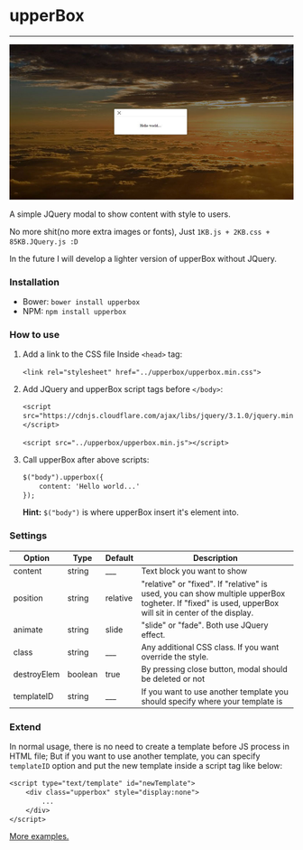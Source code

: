 # upperBox

------

![UpperBox screenshot](screenshot.jpg)

A simple JQuery modal to show content with style to users.

No more shit(no more extra images or fonts), Just `1KB.js + 2KB.css + 85KB.JQuery.js :D`

In the future I will develop a lighter version of upperBox without JQuery.

### Installation
- Bower:
	`bower install upperbox`
- NPM:
	`npm install upperbox`

### How to use
1. Add a link to the CSS file Inside `<head>` tag:

	`<link rel="stylesheet" href="../upperbox/upperbox.min.css">`

2. Add JQuery and upperBox script tags before `</body>`:

	````
	<script src="https://cdnjs.cloudflare.com/ajax/libs/jquery/3.1.0/jquery.min.js"></script>

	<script src="../upperbox/upperbox.min.js"></script>
	````

3. Call upperBox after above scripts:

	````
	$("body").upperbox({
		content: 'Hello world...'
	});
	````
	__Hint:__ `$("body")` is where upperBox insert it's element into.

### Settings


Option | Type | Default | Description
------ | ---- | ------- | -----------
content | string | ___ | Text block you want to show
position | string | relative | "relative" or "fixed". If "relative" is used, you can show multiple upperBox togheter. If "fixed" is used, upperBox will sit in center of the display.
animate | string | slide | "slide" or "fade". Both use JQuery effect.
class | string | ___ | Any additional CSS class. If you want override the style.
destroyElem | boolean | true | By pressing close button, modal should be deleted or not
templateID | string | ___ | If you want to use another template you should specify where your template is

### Extend
In normal usage, there is no need to create a template before JS process in HTML file; But if you want to use another template, you can specify `templateID` option and put the new template inside a script tag like below:
````
<script type="text/template" id="newTemplate">
	<div class="upperbox" style="display:none">
		...
	</div>
</script>
````
[More examples.](https://github.com/Pooria-H/upperBox/tree/master/examples)
